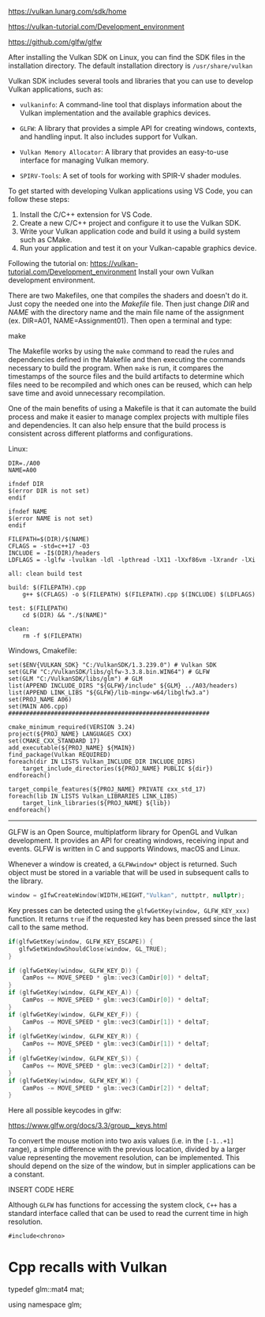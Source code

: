 https://vulkan.lunarg.com/sdk/home

https://vulkan-tutorial.com/Development_environment

https://github.com/glfw/glfw

After installing the Vulkan SDK on Linux, you can find the SDK files in the installation directory. The default installation directory is `/usr/share/vulkan`

Vulkan SDK includes several tools and libraries that you can use to develop Vulkan applications, such as:

-   `vulkaninfo`: A command-line tool that displays information about the Vulkan implementation and the available graphics devices.
    
-   `GLFW`: A library that provides a simple API for creating windows, contexts, and handling input. It also includes support for Vulkan.
    
-   `Vulkan Memory Allocator`: A library that provides an easy-to-use interface for managing Vulkan memory.
    
-   `SPIRV-Tools`: A set of tools for working with SPIR-V shader modules.

To get started with developing Vulkan applications using VS Code, you can follow these steps:
	
1.  Install the C/C++ extension for VS Code.
2.  Create a new C/C++ project and configure it to use the Vulkan SDK.
3.  Write your Vulkan application code and build it using a build system such as CMake.
4.  Run your application and test it on your Vulkan-capable graphics device.



Following the tutorial on:
https://vulkan-tutorial.com/Development_environment
Install your own Vulkan development environment.



There are two Makefiles, one that compiles the shaders and doesn't do it. Just copy the needed one into the _Makefile_ file. Then just change _DIR_ and _NAME_ with the directory name and the main file name of the assignment (ex. DIR=A01, NAME=Assignment01). Then open a terminal and type:

make

The Makefile works by using the `make` command to read the rules and dependencies defined in the Makefile and then executing the commands necessary to build the program. When `make` is run, it compares the timestamps of the source files and the build artifacts to determine which files need to be recompiled and which ones can be reused, which can help save time and avoid unnecessary recompilation.

One of the main benefits of using a Makefile is that it can automate the build process and make it easier to manage complex projects with multiple files and dependencies. It can also help ensure that the build process is consistent across different platforms and configurations.

Linux: 

```shell
DIR=./A00
NAME=A00

ifndef DIR
$(error DIR is not set)
endif

ifndef NAME
$(error NAME is not set)
endif

FILEPATH=$(DIR)/$(NAME)
CFLAGS = -std=c++17 -O3
INCLUDE = -I$(DIR)/headers
LDFLAGS = -lglfw -lvulkan -ldl -lpthread -lX11 -lXxf86vm -lXrandr -lXi

all: clean build test  

build: $(FILEPATH).cpp
	g++ $(CFLAGS) -o $(FILEPATH) $(FILEPATH).cpp $(INCLUDE) $(LDFLAGS)

test: $(FILEPATH)
	cd $(DIR) && "./$(NAME)"

clean:
	rm -f $(FILEPATH)
```

Windows, Cmakefile:

```
set($ENV{VULKAN_SDK} "C:/VulkanSDK/1.3.239.0") # Vulkan SDK  
set(GLFW "C:/VulkanSDK/libs/glfw-3.3.8.bin.WIN64") # GLFW  
set(GLM "C:/VulkanSDK/libs/glm") # GLM  
list(APPEND INCLUDE_DIRS "${GLFW}/include" ${GLM} ../A03/headers)  
list(APPEND LINK_LIBS "${GLFW}/lib-mingw-w64/libglfw3.a")  
set(PROJ_NAME A06)  
set(MAIN A06.cpp)  
#########################################################  
  
cmake_minimum_required(VERSION 3.24)  
project(${PROJ_NAME} LANGUAGES CXX)  
set(CMAKE_CXX_STANDARD 17)  
add_executable(${PROJ_NAME} ${MAIN})  
find_package(Vulkan REQUIRED)  
foreach(dir IN LISTS Vulkan_INCLUDE_DIR INCLUDE_DIRS)  
    target_include_directories(${PROJ_NAME} PUBLIC ${dir})  
endforeach()  
  
target_compile_features(${PROJ_NAME} PRIVATE cxx_std_17)  
foreach(lib IN LISTS Vulkan_LIBRARIES LINK_LIBS)  
    target_link_libraries(${PROJ_NAME} ${lib})  
endforeach()
```



--- 


GLFW is an Open Source, multiplatform library for OpenGL and Vulkan development. It provides an API for creating windows, receiving input and events. GLFW is written in C and supports Windows, macOS and Linux.

Whenever a window is created, a `GLFWwindow*` object is returned. Such object must be stored in a variable that will be used in subsequent calls to the library. 

```cpp
window = gIfwCreateWindow(WIDTH,HEIGHT,"Vulkan", nuttptr, nullptr);
```

Key presses can be detected using the ``glfwGetKey(window, GLFW_KEY_xxx)`` function. It returns ``true`` if the requested key has been pressed since the last call to the same method. 

````cpp
if(glfwGetKey(window, GLFW_KEY_ESCAPE)) {  
   glfwSetWindowShouldClose(window, GL_TRUE);  
}
````



```cpp
if (glfwGetKey(window, GLFW_KEY_D)) {
    CamPos += MOVE_SPEED * glm::vec3(CamDir[0]) * deltaT;
}
if (glfwGetKey(window, GLFW_KEY_A)) {
    CamPos -= MOVE_SPEED * glm::vec3(CamDir[0]) * deltaT;
}
if (glfwGetKey(window, GLFW_KEY_F)) {
    CamPos -= MOVE_SPEED * glm::vec3(CamDir[1]) * deltaT;
}
if (glfwGetKey(window, GLFW_KEY_R)) {
    CamPos += MOVE_SPEED * glm::vec3(CamDir[1]) * deltaT;
}
if (glfwGetKey(window, GLFW_KEY_S)) {
    CamPos += MOVE_SPEED * glm::vec3(CamDir[2]) * deltaT;
}
if (glfwGetKey(window, GLFW_KEY_W)) {
    CamPos -= MOVE_SPEED * glm::vec3(CamDir[2]) * deltaT;
}
```


Here all possible keycodes in glfw: 

https://www.glfw.org/docs/3.3/group__keys.html

To convert the mouse motion into two axis values (i.e. in the `[-1..+1]` range), a simple difference with the previous location, divided by a larger value representing the movement resolution, can be implemented. This should depend on the size of the window, but in simpler applications can be a constant.

INSERT CODE HERE

Although `GLFW` has functions for accessing the system clock, `C++` has a standard interface called that can be used to read the current time in high resolution.

`#include<chrono> ` 

# Cpp recalls with Vulkan

typedef glm::mat4 mat;

using namespace glm;


